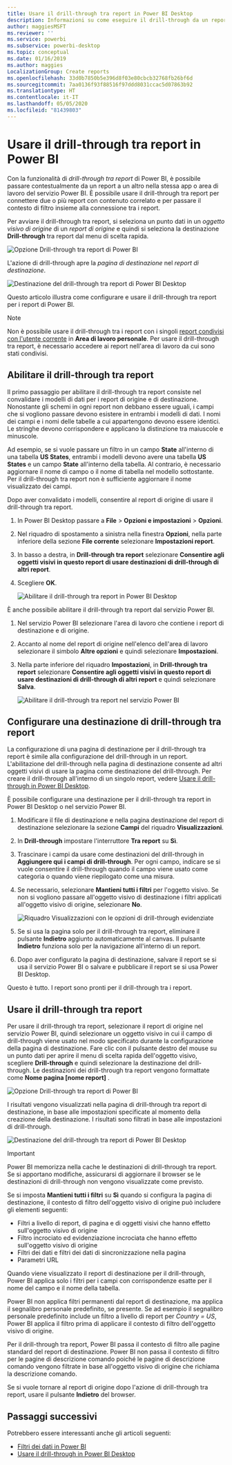 ```yaml
---
title: Usare il drill-through tra report in Power BI Desktop
description: Informazioni su come eseguire il drill-through da un report a un altro in Power BI Desktop
author: maggiesMSFT
ms.reviewer: ''
ms.service: powerbi
ms.subservice: powerbi-desktop
ms.topic: conceptual
ms.date: 01/16/2019
ms.author: maggies
LocalizationGroup: Create reports
ms.openlocfilehash: 33d0b7850b5e396d8f03e80cbcb32768fb26bf6d
ms.sourcegitcommit: 7aa0136f93f88516f97ddd8031ccac5d07863b92
ms.translationtype: HT
ms.contentlocale: it-IT
ms.lasthandoff: 05/05/2020
ms.locfileid: "81439803"
---
```

# <a name="use-cross-report-drillthrough-in-power-bi"></a>Usare il drill-through tra report in Power BI

Con la funzionalità di *drill-through tra report* di Power BI, è possibile passare contestualmente da un report a un altro nella stessa app o area di lavoro del servizio Power BI. È possibile usare il drill-through tra report per connettere due o più report con contenuto correlato e per passare il contesto di filtro insieme alla connessione tra i report. 

Per avviare il drill-through tra report, si seleziona un punto dati in un *oggetto visivo di origine* di un *report di origine* e quindi si seleziona la destinazione **Drill-through** tra report dal menu di scelta rapida. 

![Opzione Drill-through tra report di Power BI](media/desktop-cross-report-drill-through/cross-report-drill-through-01.png)

L'azione di drill-through apre la *pagina di destinazione* nel *report di destinazione*. 

![Destinazione del drill-through tra report di Power BI Desktop](media/desktop-cross-report-drill-through/cross-report-drill-through-01a.png)

Questo articolo illustra come configurare e usare il drill-through tra report per i report di Power BI.

> [!NOTE]
> Non è possibile usare il drill-through tra i report con i singoli [report condivisi con l'utente corrente](service-share-dashboards.md#share-a-dashboard-or-report) in **Area di lavoro personale**. Per usare il drill-through tra report, è necessario accedere ai report nell'area di lavoro da cui sono stati condivisi.

## <a name="enable-cross-report-drillthrough"></a>Abilitare il drill-through tra report

Il primo passaggio per abilitare il drill-through tra report consiste nel convalidare i modelli di dati per i report di origine e di destinazione. Nonostante gli schemi in ogni report non debbano essere uguali, i campi che si vogliono passare devono esistere in entrambi i modelli di dati. I nomi dei campi e i nomi delle tabelle a cui appartengono devono essere identici. Le stringhe devono corrispondere e applicano la distinzione tra maiuscole e minuscole.

Ad esempio, se si vuole passare un filtro in un campo **State** all'interno di una tabella **US States**, entrambi i modelli devono avere una tabella **US States** e un campo **State** all'interno della tabella. Al contrario, è necessario aggiornare il nome di campo o il nome di tabella nel modello sottostante. Per il drill-through tra report non è sufficiente aggiornare il nome visualizzato dei campi.

Dopo aver convalidato i modelli, consentire al report di origine di usare il drill-through tra report. 

1. In Power BI Desktop passare a **File** > **Opzioni e impostazioni** > **Opzioni**. 
1. Nel riquadro di spostamento a sinistra nella finestra **Opzioni**, nella parte inferiore della sezione **File corrente** selezionare **Impostazioni report**. 
1. In basso a destra, in **Drill-through tra report** selezionare **Consentire agli oggetti visivi in questo report di usare destinazioni di drill-through di altri report**. 
1. Scegliere **OK**. 
   
   ![Abilitare il drill-through tra report in Power BI Desktop](media/desktop-cross-report-drill-through/cross-report-drill-through-02.png)

È anche possibile abilitare il drill-through tra report dal servizio Power BI.
1. Nel servizio Power BI selezionare l'area di lavoro che contiene i report di destinazione e di origine.
1. Accanto al nome del report di origine nell'elenco dell'area di lavoro selezionare il simbolo **Altre opzioni** e quindi selezionare **Impostazioni**. 
1. Nella parte inferiore del riquadro **Impostazioni**, in **Drill-through tra report** selezionare **Consentire agli oggetti visivi in questo report di usare destinazioni di drill-through di altri report** e quindi selezionare **Salva**.
   
   ![Abilitare il drill-through tra report nel servizio Power BI](media/desktop-cross-report-drill-through/cross-report-drill-through-02a.png)

## <a name="set-up-a-cross-report-drillthrough-target"></a>Configurare una destinazione di drill-through tra report

La configurazione di una pagina di destinazione per il drill-through tra report è simile alla configurazione del drill-through in un report. L'abilitazione del drill-through nella pagina di destinazione consente ad altri oggetti visivi di usare la pagina come destinazione del drill-through. Per creare il drill-through all'interno di un singolo report, vedere [Usare il drill-through in Power BI Desktop](desktop-drillthrough.md).

È possibile configurare una destinazione per il drill-through tra report in Power BI Desktop o nel servizio Power BI. 
1. Modificare il file di destinazione e nella pagina destinazione del report di destinazione selezionare la sezione **Campi** del riquadro **Visualizzazioni**. 
1. In **Drill-through** impostare l'interruttore **Tra report** su **Sì**. 
1. Trascinare i campi da usare come destinazioni del drill-through in **Aggiungere qui i campi di drill-through**. Per ogni campo, indicare se si vuole consentire il drill-through quando il campo viene usato come categoria o quando viene riepilogato come una misura. 
1. Se necessario, selezionare **Mantieni tutti i filtri** per l'oggetto visivo. Se non si vogliono passare all'oggetto visivo di destinazione i filtri applicati all'oggetto visivo di origine, selezionare **No**.
   
   ![Riquadro Visualizzazioni con le opzioni di drill-through evidenziate](media/desktop-cross-report-drill-through/cross-report-drill-through-03.png)
   
1. Se si usa la pagina solo per il drill-through tra report, eliminare il pulsante **Indietro** aggiunto automaticamente al canvas. Il pulsante **Indietro** funziona solo per la navigazione all'interno di un report. 
1. Dopo aver configurato la pagina di destinazione, salvare il report se si usa il servizio Power BI o salvare e pubblicare il report se si usa Power BI Desktop.

Questo è tutto. I report sono pronti per il drill-through tra i report. 

## <a name="use-cross-report-drillthrough"></a>Usare il drill-through tra report

Per usare il drill-through tra report, selezionare il report di origine nel servizio Power BI, quindi selezionare un oggetto visivo in cui il campo di drill-through viene usato nel modo specificato durante la configurazione della pagina di destinazione. Fare clic con il pulsante destro del mouse su un punto dati per aprire il menu di scelta rapida dell'oggetto visivo, scegliere **Drill-through** e quindi selezionare la destinazione del drill-through. Le destinazioni dei drill-through tra report vengono formattate come **Nome pagina [nome report]** .

![Opzione Drill-through tra report di Power BI](media/desktop-cross-report-drill-through/cross-report-drill-through-01.png)

I risultati vengono visualizzati nella pagina di drill-through tra report di destinazione, in base alle impostazioni specificate al momento della creazione della destinazione. I risultati sono filtrati in base alle impostazioni di drill-through.

![Destinazione del drill-through tra report di Power BI Desktop](media/desktop-cross-report-drill-through/cross-report-drill-through-01a.png)

> [!IMPORTANT]
> Power BI memorizza nella cache le destinazioni di drill-through tra report. Se si apportano modifiche, assicurarsi di aggiornare il browser se le destinazioni di drill-through non vengono visualizzate come previsto. 

Se si imposta **Mantieni tutti i filtri** su **Sì** quando si configura la pagina di destinazione, il contesto di filtro dell'oggetto visivo di origine può includere gli elementi seguenti: 

- Filtri a livello di report, di pagina e di oggetti visivi che hanno effetto sull'oggetto visivo di origine 
- Filtro incrociato ed evidenziazione incrociata che hanno effetto sull'oggetto visivo di origine 
- Filtri dei dati e filtri dei dati di sincronizzazione nella pagina
- Parametri URL

Quando viene visualizzato il report di destinazione per il drill-through, Power BI applica solo i filtri per i campi con corrispondenze esatte per il nome del campo e il nome della tabella. 

Power BI non applica filtri permanenti dal report di destinazione, ma applica il segnalibro personale predefinito, se presente. Se ad esempio il segnalibro personale predefinito include un filtro a livello di report per *Country = US*, Power BI applica il filtro prima di applicare il contesto di filtro dell'oggetto visivo di origine. 

Per il drill-through tra report, Power BI passa il contesto di filtro alle pagine standard del report di destinazione. Power BI non passa il contesto di filtro per le pagine di descrizione comando poiché le pagine di descrizione comando vengono filtrate in base all'oggetto visivo di origine che richiama la descrizione comando.

Se si vuole tornare al report di origine dopo l'azione di drill-through tra report, usare il pulsante **Indietro** del browser. 

## <a name="next-steps"></a>Passaggi successivi

Potrebbero essere interessanti anche gli articoli seguenti:

- [Filtri dei dati in Power BI](visuals/power-bi-visualization-slicers.md)
- [Usare il drill-through in Power BI Desktop](desktop-drillthrough.md)

